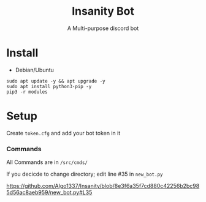 <div align="center">
    <h1>Insanity Bot</h1>
    <p>A Multi-purpose discord bot</p>
</div>

# Install

- Debian/Ubuntu
```
sudo apt update -y && apt upgrade -y
sudo apt install python3-pip -y
pip3 -r modules
```

# Setup

Create ``token.cfg`` and add your bot token in it

### Commands

All Commands are in ``/src/cmds/``

If you decicde to change directory; edit line #35 in ``new_bot.py`` 

https://github.com/Algo1337/Insanity/blob/8e3f6a35f7cd880c42256b2bc985d56ac8aeb959/new_bot.py#L35
